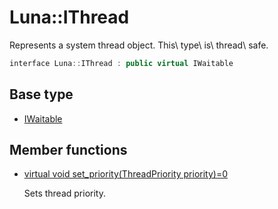 # Luna::IThread
Represents a system thread object. This\ type\ is\ thread\ safe. 

```c++
interface Luna::IThread : public virtual IWaitable
```

## Base type
* [IWaitable](struct_luna_1_1_i_waitable.md)
## Member functions
* [virtual void set_priority(ThreadPriority priority)=0](struct_luna_1_1_i_thread_1aec42e8e37d89d9a40253880a5cc74d92.md)

    Sets thread priority. 

